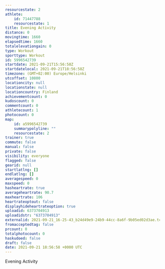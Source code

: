 ```yaml
---
resourcestate: 2
athlete:
    id: 71447788
    resourcestate: 1
title: Evening Activity
distance: 0
movingtime: 1660
elapsedtime: 1660
totalelevationgain: 0
type: Workout
sporttype: Workout
id: 5996542739
startdate: 2021-09-21T15:56:58Z
startdatelocal: 2021-09-21T18:56:58Z
timezone: (GMT+02:00) Europe/Helsinki
utcoffset: 10800
locationcity: null
locationstate: null
locationcountry: Finland
achievementcount: 0
kudoscount: 0
commentcount: 0
athletecount: 1
photocount: 0
map:
    id: a5996542739
    summarypolyline: ""
    resourcestate: 2
trainer: true
commute: false
manual: false
private: false
visibility: everyone
flagged: false
gearid: null
startlatlng: []
endlatlng: []
averagespeed: 0
maxspeed: 0
hasheartrate: true
averageheartrate: 90.7
maxheartrate: 106
heartrateoptout: false
displayhideheartrateoption: true
uploadid: 6373704913
uploadidstr: "6373704913"
externalid: 2021-09-21_16-25-43_b24d49e9-24b9-44cc-8a6f-9b05ed02d3ae.tcx
fromacceptedtag: false
prcount: 0
totalphotocount: 0
haskudoed: false
draft: false
date: 2021-09-21 18:56:58 +0000 UTC
---
```

Evening Activity